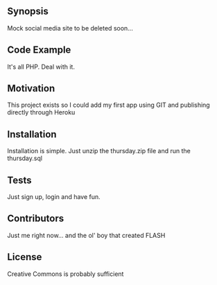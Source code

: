 ## Synopsis

Mock social media site to be deleted soon...

## Code Example

It's all PHP. Deal with it.

## Motivation

This project exists so I could add my first app using GIT and publishing directly through Heroku

## Installation

Installation is simple. Just unzip the thursday.zip file and run the thursday.sql

## Tests

Just sign up, login and have fun.

## Contributors

Just me right now... and the ol' boy that created FLASH

## License

Creative Commons is probably sufficient
